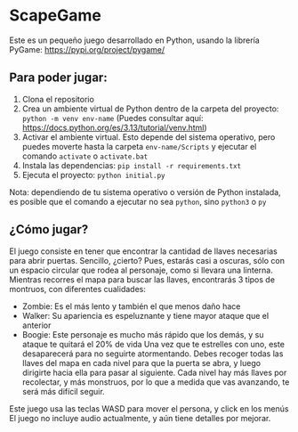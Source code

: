 # ScapeGame
Este es un pequeño juego desarrollado en Python, usando la librería PyGame: https://pypi.org/project/pygame/

## Para poder jugar:
1. Clona el repositorio
2. Crea un ambiente virtual de Python dentro de la carpeta del proyecto: `python -m venv env-name` (Puedes consultar aquí: https://docs.python.org/es/3.13/tutorial/venv.html)
3. Activar el ambiente virtual. Esto depende del sistema operativo, pero puedes moverte hasta la carpeta `env-name/Scripts` y ejecutar el comando `activate` o `activate.bat`
4. Instala las dependencias: `pip install -r requirements.txt`
5. Ejecuta el proyecto: `python initial.py`

Nota: dependiendo de tu sistema operativo o versión de Python instalada, es posible que el comando a ejecutar no sea `python`, sino `python3` o `py`

## ¿Cómo jugar?
El juego consiste en tener que encontrar la cantidad de llaves necesarias para abrir puertas.
Sencillo, ¿cierto? Pues, estarás casi a oscuras, sólo con un espacio circular que rodea al personaje, como si llevara una linterna. Mientras recorres el mapa para buscar las llaves, encontrarás 3 tipos de montruos, con diferentes cualidades:
- Zombie: Es el más lento y también el que menos daño hace
- Walker: Su apariencia es espeluznante y tiene mayor ataque que el anterior
- Boogie: Este personaje es mucho más rápido que los demás, y su ataque te quitará el 20% de vida
Una vez que te estrelles con uno, este desaparecerá para no seguirte atormentando.
Debes recoger todas las llaves del mapa en cada nivel para que la puerta se abra, y luego dirigirte hacia ella para pasar al siguiente.
Cada nivel hay más llaves por recolectar, y más monstruos, por lo que a medida que vas avanzando, te será más difícil seguir.

Este juego usa las teclas WASD para mover el persona, y click en los menús
El juego no incluye audio actualmente, y aún tiene detalles por mejorar.

